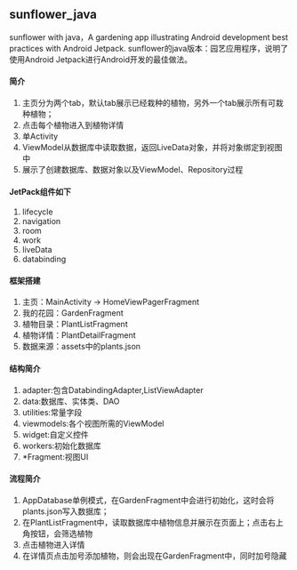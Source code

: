 ## sunflower_java
sunflower with java，A gardening app illustrating Android development best practices with Android Jetpack.
sunflower的java版本：园艺应用程序，说明了使用Android Jetpack进行Android开发的最佳做法。

#### 简介
1. 主页分为两个tab，默认tab展示已经栽种的植物，另外一个tab展示所有可栽种植物；
2. 点击每个植物进入到植物详情
3. 单Activity
4. ViewModel从数据库中读取数据，返回LiveData对象，并将对象绑定到视图中
5. 展示了创建数据库、数据对象以及ViewModel、Repository过程
#### JetPack组件如下
1. lifecycle
2. navigation
3. room
4. work
5. liveData
6. databinding

#### 框架搭建
1. 主页：MainActivity -> HomeViewPagerFragment
2. 我的花园：GardenFragment
3. 植物目录：PlantListFragment
4. 植物详情：PlantDetailFragment
5. 数据来源：assets中的plants.json

#### 结构简介
1. adapter:包含DatabindingAdapter,ListViewAdapter
2. data:数据库、实体类、DAO
3. utilities:常量字段
4. viewmodels:各个视图所需的ViewModel
5. widget:自定义控件
6. workers:初始化数据库
7. *Fragment:视图UI

#### 流程简介

1. AppDatabase单例模式，在GardenFragment中会进行初始化，这时会将plants.json写入数据库；
2. 在PlantListFragment中，读取数据库中植物信息并展示在页面上；点击右上角按钮，会筛选植物
3. 点击植物进入详情
4. 在详情页点击加号添加植物，则会出现在GardenFragment中，同时加号隐藏

